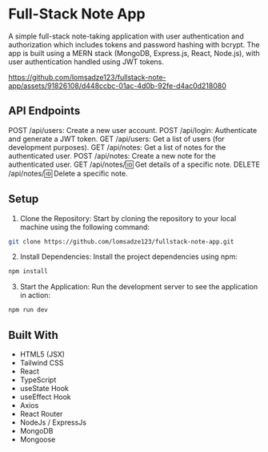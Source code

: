 # Full-Stack Note App

A simple full-stack note-taking application with user authentication and authorization which includes tokens and password hashing with bcrypt. The app is built using a MERN stack (MongoDB, Express.js, React, Node.js), with user authentication handled using JWT tokens.

https://github.com/lomsadze123/fullstack-note-app/assets/91826108/d448ccbc-01ac-4d0b-92fe-d4ac0d218080

## API Endpoints

POST /api/users: Create a new user account.
POST /api/login: Authenticate and generate a JWT token.
GET /api/users: Get a list of users (for development purposes).
GET /api/notes: Get a list of notes for the authenticated user.
POST /api/notes: Create a new note for the authenticated user.
GET /api/notes/:id: Get details of a specific note.
DELETE /api/notes/:id: Delete a specific note.

## Setup

1. Clone the Repository: Start by cloning the repository to your local machine using the following command:

```bash
git clone https://github.com/lomsadze123/fullstack-note-app.git
```

2. Install Dependencies: Install the project dependencies using npm:

```bash
npm install
```

3. Start the Application: Run the development server to see the application in action:

```bash
npm run dev
```

## Built With
-  HTML5 (JSX)
- Tailwind CSS
- React
- TypeScript
- useState Hook
- useEffect Hook
- Axios
- React Router
- NodeJs / ExpressJs
- MongoDB
- Mongoose
